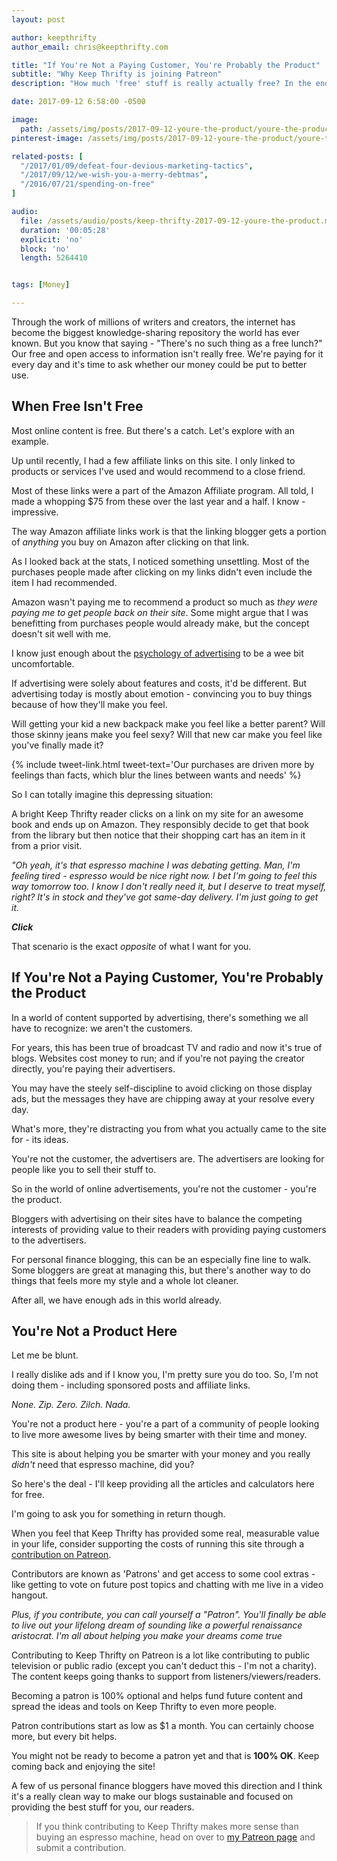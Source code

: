 ```yaml
---
layout: post

author: keepthrifty
author_email: chris@keepthrifty.com

title: "If You're Not a Paying Customer, You're Probably the Product"
subtitle: "Why Keep Thrifty is joining Patreon"
description: "How much 'free' stuff is really actually free? In the end, you're still paying it - just in a roundabout way. Is there a better way to spend your time and money?"

date: 2017-09-12 6:58:00 -0500

image:
  path: /assets/img/posts/2017-09-12-youre-the-product/youre-the-product.jpg
pinterest-image: /assets/img/posts/2017-09-12-youre-the-product/youre-the-product

related-posts: [
  "/2017/01/09/defeat-four-devious-marketing-tactics",
  "/2017/09/12/we-wish-you-a-merry-debtmas",
  "/2016/07/21/spending-on-free"
]

audio:
  file: /assets/audio/posts/keep-thrifty-2017-09-12-youre-the-product.mp3
  duration: '00:05:28'
  explicit: 'no'
  block: 'no'
  length: 5264410


tags: [Money]

---
```


Through the work of millions of writers and creators, the internet has become the biggest knowledge-sharing repository the world has ever known. But you know that saying - "There's no such thing as a free lunch?" Our free and open access to information isn't really free. We're paying for it every day and it's time to ask whether our money could be put to better use.

## When Free Isn't Free

Most online content is free. But there's a catch. Let's explore with an example.

Up until recently, I had a few affiliate links on this site. I only linked to products or services I've used and would recommend to a close friend.

Most of these links were a part of the Amazon Affiliate program. All told, I made a whopping $75 from these over the last year and a half. I know - impressive.

The way Amazon affiliate links work is that the linking blogger gets a portion of _anything_ you buy on Amazon after clicking on that link.

As I looked back at the stats, I noticed something unsettling. Most of the purchases people made after clicking on my links didn't even include the item I had recommended.

Amazon wasn't paying me to recommend a product so much as _they were paying me to get people back on their site_. Some might argue that I was benefitting from purchases people would already make, but the concept doesn't sit well with me.

I know just enough about the [psychology of advertising](http://www.moneycrashers.com/retailers-impulse-buys-store-layouts/) to be a wee bit uncomfortable.

If advertising were solely about features and costs, it'd be different. But advertising today is mostly about emotion - convincing you to buy things because of how they'll make you feel.

Will getting your kid a new backpack make you feel like a better parent? Will those skinny jeans make you feel sexy? Will that new car make you feel like you've finally made it?

{% include tweet-link.html tweet-text='Our purchases are driven more by feelings than facts, which blur the lines between wants and needs' %}

So I can totally imagine this depressing situation:

A bright Keep Thrifty reader clicks on a link on my site for an awesome book and ends up on Amazon. They responsibly decide to get that book from the library but then notice that their shopping cart has an item in it from a prior visit.

_"Oh yeah, it's that espresso machine I was debating getting. Man, I'm feeling tired - espresso would be nice right now. I bet I'm going to feel this way tomorrow too. I know I don't really need it, but I deserve to treat myself, right? It's in stock and they've got same-day delivery. I'm just going to get it._

___Click___

That scenario is the exact _opposite_ of what I want for you.

## If You're Not a Paying Customer, You're Probably the Product

In a world of content supported by advertising, there's something we all have to recognize: we aren't the customers.

For years, this has been true of broadcast TV and radio and now it's true of blogs. Websites cost money to run; and if you're not paying the creator directly, you're paying their advertisers.

You may have the steely self-discipline to avoid clicking on those display ads, but the messages they have are chipping away at your resolve every day.

What's more, they're distracting you from what you actually came to the site for - its ideas.

You're not the customer, the advertisers are. The advertisers are looking for people like you to sell their stuff to.

So in the world of online advertisements, you're not the customer - you're the product.

Bloggers with advertising on their sites have to balance the competing interests of providing value to their readers with providing paying customers to the advertisers.

For personal finance blogging, this can be an especially fine line to walk. Some bloggers are great at managing this, but there's another way to do things that feels more my style and a whole lot cleaner.

After all, we have enough ads in this world already.

## You're Not a Product Here

Let me be blunt.

I really dislike ads and if I know you, I'm pretty sure you do too. So, I'm not doing them - including sponsored posts and affiliate links.

_None. Zip. Zero. Zilch. Nada._

You're not a product here - you're a part of a community of people looking to live more awesome lives by being smarter with their time and money.

This site is about helping you be smarter with your money and you really _didn't_ need that espresso machine, did you?

So here's the deal - I'll keep providing all the articles and calculators here for free.

I'm going to ask you for something in return though.

When you feel that Keep Thrifty has provided some real, measurable value in your life, consider supporting the costs of running this site through a [contribution on Patreon](https://www.patreon.com/keepthrifty).

Contributors are known as 'Patrons' and get access to some cool extras - like getting to vote on future post topics and chatting with me live in a video hangout.

_Plus, if you contribute, you can call yourself a "Patron". You'll finally be able to live out your lifelong dream of sounding like a powerful renaissance aristocrat. I'm all about helping you make your dreams come true_

Contributing to Keep Thrifty on Patreon is a lot like contributing to public television or public radio (except you can't deduct this - I'm not a charity). The content keeps going thanks to support from listeners/viewers/readers.

Becoming a patron is 100% optional and helps fund future content and spread the ideas and tools on Keep Thrifty to even more people.

Patron contributions start as low as $1 a month. You can certainly choose more, but every bit helps.

You might not be ready to become a patron yet and that is __100% OK__. Keep coming back and enjoying the site!

A few of us personal finance bloggers have moved this direction and I think it's a really clean way to make our blogs sustainable and focused on providing the best stuff for you, our readers.

> If you think contributing to Keep Thrifty makes more sense than buying an espresso machine, head on over to [my Patreon page](https://www.patreon.com/keepthrifty) and submit a contribution.
